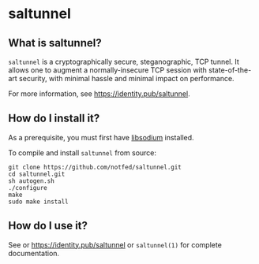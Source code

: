# saltunnel

## What is saltunnel?

`saltunnel` is a cryptographically secure, steganographic, TCP tunnel.  It allows one to augment a normally-insecure TCP session with state-of-the-art security, with minimal hassle and minimal impact on performance.

For more information, see https://identity.pub/saltunnel.

## How do I install it?

As a prerequisite, you must first have [libsodium](https://github.com/jedisct1/libsodium) installed.  

To compile and install `saltunnel` from source:

```
git clone https://github.com/notfed/saltunnel.git
cd saltunnel.git
sh autogen.sh
./configure
make
sudo make install
```

## How do I use it?

See or https://identity.pub/saltunnel or `saltunnel(1)` for complete documentation.
